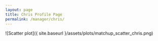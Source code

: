 ```yaml
---
layout: page
title: Chris Profile Page
permalink: /manager/chris/
---
```


![Scatter plot]({ site.baseurl }/assets/plots/matchup_scatter_chris.png)
